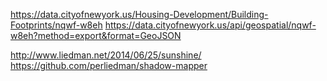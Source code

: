 
https://data.cityofnewyork.us/Housing-Development/Building-Footprints/nqwf-w8eh
https://data.cityofnewyork.us/api/geospatial/nqwf-w8eh?method=export&format=GeoJSON


http://www.liedman.net/2014/06/25/sunshine/
https://github.com/perliedman/shadow-mapper
